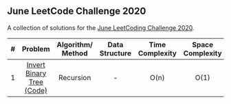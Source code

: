 ## June LeetCode Challenge 2020

A collection of solutions for the [June LeetCoding Challenge 2020](https://leetcode.com/explore/challenge/card/june-leetcoding-challenge/).

| # | Problem | Algorithm/ Method | Data Structure | Time Complexity | Space Complexity |  Difficulty |
|:-:|:-:|:-:|:-:|:-:|:-:|:-:|
| 1 | [Invert Binary Tree](https://leetcode.com/explore/challenge/card/june-leetcoding-challenge/539/week-1-june-1st-june-7th/3347/)  [(Code)](https://github.com/dikshagoyal26/LeetCode-Solutions/blob/master/june-leetcode-challenge/day1_invert_binary_tree.cpp)| Recursion | - | O(n) | O(1) | Easy |
